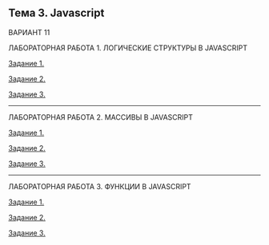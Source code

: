 Тема 3. Javascript
------------------------------------
ВАРИАНТ 11

ЛАБОРАТОРНАЯ РАБОТА 1. ЛОГИЧЕСКИЕ СТРУКТУРЫ В JAVASCRIPT

[Задание 1.](https://github.com/Prishletsova/WEB/blob/main/lab1_1.js)

[Задание 2.](https://github.com/Prishletsova/WEB/blob/main/lab1_2.js)

[Задание 3.](https://github.com/Prishletsova/WEB/blob/main/lab1_3.js)

------------------------------------

ЛАБОРАТОРНАЯ РАБОТА 2. МАССИВЫ В JAVASCRIPT

[Задание 1.](https://github.com/Prishletsova/WEB/blob/main/lab2_1.js)

[Задание 2.](https://github.com/Prishletsova/WEB/blob/main/lab2_2.js)

[Задание 3.](https://github.com/Prishletsova/WEB/blob/main/lab2_3.js)

------------------------------------

ЛАБОРАТОРНАЯ РАБОТА 3. ФУНКЦИИ В JAVASCRIPT

[Задание 1.]()

[Задание 2.]()

[Задание 3.]()


